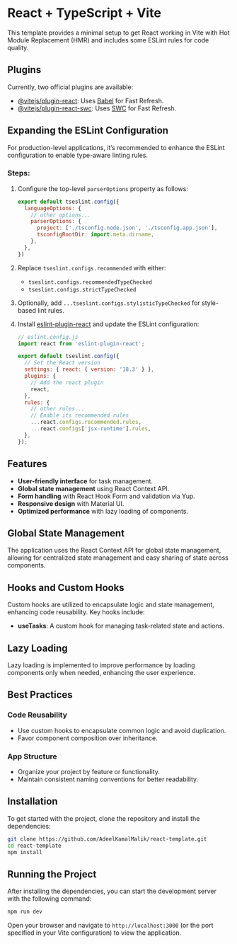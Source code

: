
# React + TypeScript + Vite

This template provides a minimal setup to get React working in Vite with Hot Module Replacement (HMR) and includes some ESLint rules for code quality.

## Plugins

Currently, two official plugins are available:

- [@vitejs/plugin-react](https://github.com/vitejs/vite-plugin-react/blob/main/packages/plugin-react/README.md): Uses [Babel](https://babeljs.io/) for Fast Refresh.
- [@vitejs/plugin-react-swc](https://github.com/vitejs/vite-plugin-react-swc): Uses [SWC](https://swc.rs/) for Fast Refresh.

## Expanding the ESLint Configuration

For production-level applications, it’s recommended to enhance the ESLint configuration to enable type-aware linting rules.

### Steps:

1. Configure the top-level `parserOptions` property as follows:

    ```js
    export default tseslint.config({
      languageOptions: {
        // other options...
        parserOptions: {
          project: ['./tsconfig.node.json', './tsconfig.app.json'],
          tsconfigRootDir: import.meta.dirname,
        },
      },
    })
    ```

2. Replace `tseslint.configs.recommended` with either:
    - `tseslint.configs.recommendedTypeChecked`
    - `tseslint.configs.strictTypeChecked`

3. Optionally, add `...tseslint.configs.stylisticTypeChecked` for style-based lint rules.

4. Install [eslint-plugin-react](https://github.com/jsx-eslint/eslint-plugin-react) and update the ESLint configuration:

    ```js
    // eslint.config.js
    import react from 'eslint-plugin-react';

    export default tseslint.config({
      // Set the React version
      settings: { react: { version: '18.3' } },
      plugins: {
        // Add the react plugin
        react,
      },
      rules: {
        // other rules...
        // Enable its recommended rules
        ...react.configs.recommended.rules,
        ...react.configs['jsx-runtime'].rules,
      },
    });
    ```

## Features

- **User-friendly interface** for task management.
- **Global state management** using React Context API.
- **Form handling** with React Hook Form and validation via Yup.
- **Responsive design** with Material UI.
- **Optimized performance** with lazy loading of components.

## Global State Management

The application uses the React Context API for global state management, allowing for centralized state management and easy sharing of state across components.

## Hooks and Custom Hooks

Custom hooks are utilized to encapsulate logic and state management, enhancing code reusability. Key hooks include:

- **useTasks**: A custom hook for managing task-related state and actions.

## Lazy Loading

Lazy loading is implemented to improve performance by loading components only when needed, enhancing the user experience.

## Best Practices

### Code Reusability

- Use custom hooks to encapsulate common logic and avoid duplication.
- Favor component composition over inheritance.

### App Structure

- Organize your project by feature or functionality.
- Maintain consistent naming conventions for better readability.

## Installation

To get started with the project, clone the repository and install the dependencies:

```bash
git clone https://github.com/AdeelKamalMalik/react-template.git
cd react-template
npm install
```

## Running the Project

After installing the dependencies, you can start the development server with the following command:

```bash
npm run dev
```

Open your browser and navigate to `http://localhost:3000` (or the port specified in your Vite configuration) to view the application.
